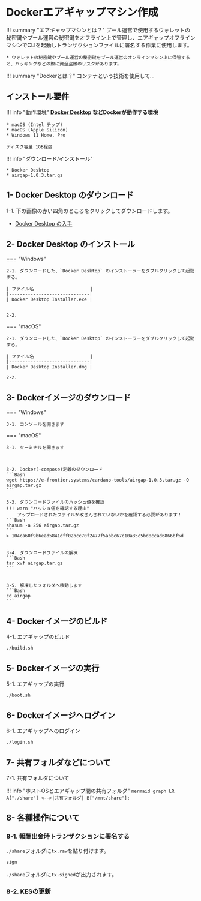 # **Dockerエアギャップマシン作成**

!!! summary "エアギャップマシンとは？"
    プール運営で使用するウォレットの秘密鍵やプール運営の秘密鍵をオフライン上で管理し、エアギャップオフラインマシンでCLIを起動しトランザクションファイルに署名する作業に使用します。
    
    * ウォレットの秘密鍵やプール運営の秘密鍵をプール運営のオンラインマシン上に保管すると、ハッキングなどの際に資金盗難のリスクがあります。

!!! summary "Dockerとは？"
    コンテナという技術を使用して...

## **インストール要件**

!!! info "動作環境"
    **[Docker Desktop](https://www.docker.com/ja-jp/products/docker-desktop/) などDockerが動作する環境**

    * macOS (Intel チップ)
    * macOS (Apple Silicon)
    * Windows 11 Home, Pro
    
    ディスク容量 1GB程度

!!! info "ダウンロード/インストール"
    
    * Docker Desktop
    * airgap-1.0.3.tar.gz

## **1- Docker Desktop のダウンロード**

1-1. 下の画像の赤い四角のところをクリックしてダウンロードします。

* [Docker Desktop の入手](https://www.docker.com/ja-jp/products/docker-desktop/)


## **2- Docker Desktop のインストール**

=== "Windows" 
    
    2-1. ダウンロードした、`Docker Desktop` のインストーラーをダブルクリックして起動する。
    
    | ファイル名                     |
    |------------------------------|
    | Docker Desktop Installer.exe |
    
    
    2-2. 
    
=== "macOS"

    2-1. ダウンロードした、`Docker Desktop` のインストーラーをダブルクリックして起動する。

    | ファイル名                     |
    |------------------------------|
    | Docker Desktop Installer.dmg |

    2-2. 




## **3- Dockerイメージのダウンロード**

=== "Windows"

    3-1. コンソールを開きます
    
    

=== "macOS"

    3-1. ターミナルを開きます

    
    
    3-2. Docker(-compose)定義のダウンロード
    ```Bash
    wget https://e-frontier.systems/cardano-tools/airgap-1.0.3.tar.gz -O airgap.tar.gz
    ```
    
    3-3. ダウンロードファイルのハッシュ値を確認
    !!! warn "ハッシュ値を確認する理由"
        アップロードされたファイルが改ざんされていないかを確認する必要があります！
    ```Bash    
    shasum -a 256 airgap.tar.gz
    ```
    > 104ca60f9b6ead5841dff02bcc70f2477f5abbc67c10a35c5bd8ccad6866bf5d
    
    
    3-4. ダウンロードファイルの解凍
    ```Bash
    tar xvf airgap.tar.gz
    ```


    3-5. 解凍したフォルダへ移動します
    ```Bash
    cd airgap
    ```
    
    
## **4- Dockerイメージのビルド**

4-1. エアギャップのビルド

```Bash
./build.sh
```


## **5- Dockerイメージの実行**

5-1. エアギャップの実行

```Bash
./boot.sh
```


## **6- Dockerイメージへログイン**

6-1. エアギャップへのログイン

```Bash
./login.sh
```


## **7- 共有フォルダなどについて**

7-1. 共有フォルダについて

!!! info "ホストOSとエアギャップ間の共有フォルダ"
    ``` mermaid
    graph LR
        A["./share"] <-->|共有フォルダ| B["/mnt/share"];
    ```



## **8- 各種操作について**

### **8-1. 報酬出金時トランザクションに署名する**

`./share`フォルダに`tx.raw`を貼り付けます。
```Bash
sign
```
`./share`フォルダに`tx.signed`が出力されます。

### **8-2. KESの更新**




